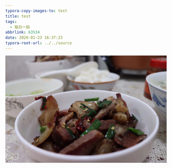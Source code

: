 ```yaml
---
typora-copy-images-to: test
title: test
tags:
  - 每日一拍
abbrlink: 63534
date: 2020-01-23 16:37:23
typora-root-url: ../../source
---
```


<meta name="referrer" content="no-referrer"/>

![图片说明](1.png)











